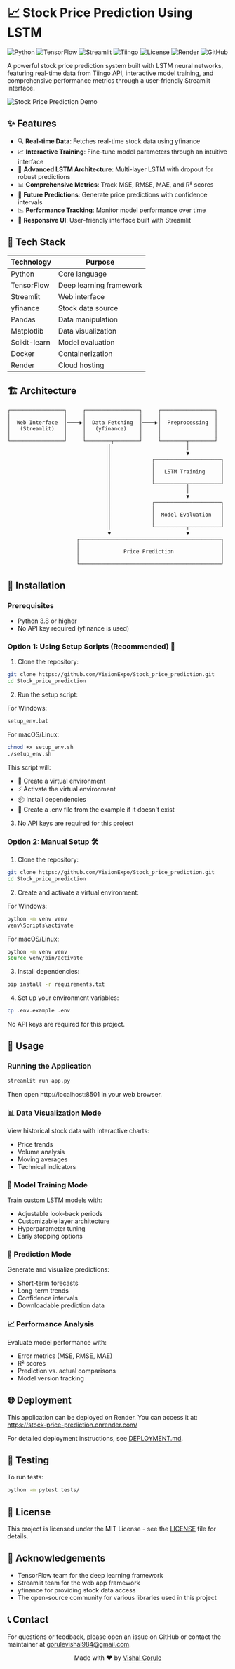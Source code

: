 # 📈 Stock Price Prediction Using LSTM
![Python](https://img.shields.io/badge/Python-3.8%2B-blue)
![TensorFlow](https://img.shields.io/badge/TensorFlow-2.12%2B-orange)
![Streamlit](https://img.shields.io/badge/Streamlit-1.22.0-red)
![Tiingo](https://img.shields.io/badge/Tiingo-API-green)
![License](https://img.shields.io/badge/License-MIT-yellow)
![Render](https://img.shields.io/badge/Render-Deployment-lightgrey)
![GitHub](https://img.shields.io/badge/GitHub-Repository-lightblue)

A powerful stock price prediction system built with LSTM neural networks, featuring real-time data from Tiingo API, interactive model training, and comprehensive performance metrics through a user-friendly Streamlit interface.

![Stock Price Prediction Demo](docs/images/demo.png)

## ✨ Features

- 🔍 **Real-time Data**: Fetches real-time stock data using yfinance
- 📈 **Interactive Training**: Fine-tune model parameters through an intuitive interface
- 🤖 **Advanced LSTM Architecture**: Multi-layer LSTM with dropout for robust predictions
- 📊 **Comprehensive Metrics**: Track MSE, RMSE, MAE, and R² scores
- 🎯 **Future Predictions**: Generate price predictions with confidence intervals
- 📉 **Performance Tracking**: Monitor model performance over time
- 📱 **Responsive UI**: User-friendly interface built with Streamlit

## 🚀 Tech Stack

| Technology | Purpose |
|------------|---------|
| Python | Core language |
| TensorFlow | Deep learning framework |
| Streamlit | Web interface |
| yfinance | Stock data source |
| Pandas | Data manipulation |
| Matplotlib | Data visualization |
| Scikit-learn | Model evaluation |
| Docker | Containerization |
| Render | Cloud hosting |

## 🏗️ Architecture

```
┌─────────────────┐     ┌─────────────────┐     ┌─────────────────┐
│                 │     │                 │     │                 │
│  Web Interface  │────▶│  Data Fetching  │────▶│  Preprocessing  │
│   (Streamlit)   │     │   (yfinance)    │     │                 │
│                 │     │                 │     │                 │
└─────────────────┘     └────────┬────────┘     └────────┬────────┘
                                │                        │
                                │                        ▼
                                │             ┌─────────────────────┐
                                │             │                     │
                                │             │   LSTM Training     │
                                │             │                     │
                                │             └──────────┬──────────┘
                                │                        │
                                │                        ▼
                                │             ┌─────────────────────┐
                                │             │                     │
                                │             │  Model Evaluation   │
                                │             │                     │
                                │             └──────────┬──────────┘
                                ▼                        ▼
                      ┌─────────────────────────────────────────────┐
                      │                                             │
                      │              Price Prediction               │
                      │                                             │
                      └─────────────────────────────────────────────┘
```

## 🔧 Installation

### Prerequisites

- Python 3.8 or higher
- No API key required (yfinance is used)

### Option 1: Using Setup Scripts (Recommended) 🚀

1. Clone the repository:
```bash
git clone https://github.com/VisionExpo/Stock_price_prediction.git
cd Stock_price_prediction
```

2. Run the setup script:

For Windows:
```bash
setup_env.bat
```

For macOS/Linux:
```bash
chmod +x setup_env.sh
./setup_env.sh
```

This script will:
- 🔨 Create a virtual environment
- ⚡ Activate the virtual environment
- 📦 Install dependencies
- 🔑 Create a .env file from the example if it doesn't exist

3. No API keys are required for this project

### Option 2: Manual Setup 🛠️

1. Clone the repository:
```bash
git clone https://github.com/VisionExpo/Stock_price_prediction.git
cd Stock_price_prediction
```

2. Create and activate a virtual environment:

For Windows:
```bash
python -m venv venv
venv\Scripts\activate
```

For macOS/Linux:
```bash
python -m venv venv
source venv/bin/activate
```

3. Install dependencies:
```bash
pip install -r requirements.txt
```

4. Set up your environment variables:
```bash
cp .env.example .env
```
No API keys are required for this project.

## 🚀 Usage

### Running the Application

```bash
streamlit run app.py
```

Then open http://localhost:8501 in your web browser.

### 📊 Data Visualization Mode

View historical stock data with interactive charts:
- Price trends
- Volume analysis
- Moving averages
- Technical indicators

### 🧠 Model Training Mode

Train custom LSTM models with:
- Adjustable look-back periods
- Customizable layer architecture
- Hyperparameter tuning
- Early stopping options

### 🔮 Prediction Mode

Generate and visualize predictions:
- Short-term forecasts
- Long-term trends
- Confidence intervals
- Downloadable prediction data

### 📈 Performance Analysis

Evaluate model performance with:
- Error metrics (MSE, RMSE, MAE)
- R² scores
- Prediction vs. actual comparisons
- Model version tracking

## 🌐 Deployment

This application can be deployed on Render. You can access it at: https://stock-price-prediction.onrender.com/

For detailed deployment instructions, see [DEPLOYMENT.md](DEPLOYMENT.md).

## 🧪 Testing

To run tests:

```bash
python -m pytest tests/
```

## 📝 License

This project is licensed under the MIT License - see the [LICENSE](LICENSE) file for details.

## 🙏 Acknowledgements

- TensorFlow team for the deep learning framework
- Streamlit team for the web app framework
- yfinance for providing stock data access
- The open-source community for various libraries used in this project

## 📞 Contact

For questions or feedback, please open an issue on GitHub or contact the maintainer at gorulevishal984@gmail.com.

<div align="center">

Made with ❤️ by [Vishal Gorule](https://github.com/VisionExpo)

</div>             
